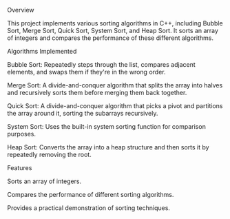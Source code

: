 Overview

This project implements various sorting algorithms in C++, including Bubble Sort, Merge Sort, Quick Sort, System Sort, and Heap Sort. It sorts an array of integers and compares the performance of these different algorithms.

Algorithms Implemented

Bubble Sort: Repeatedly steps through the list, compares adjacent elements, and swaps them if they're in the wrong order.

Merge Sort: A divide-and-conquer algorithm that splits the array into halves and recursively sorts them before merging them back together.

Quick Sort: A divide-and-conquer algorithm that picks a pivot and partitions the array around it, sorting the subarrays recursively.

System Sort: Uses the built-in system sorting function for comparison purposes.

Heap Sort: Converts the array into a heap structure and then sorts it by repeatedly removing the root.


Features

Sorts an array of integers.

Compares the performance of different sorting algorithms.

Provides a practical demonstration of sorting techniques.

